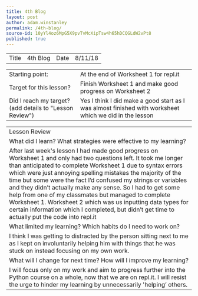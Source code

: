 ```yaml
---
title: 4th Blog
layout: post
author: adam.winstanley
permalink: /4th-blog/
source-id: 10yYl4oz6MpG5X9pvTvMcXipTsw4h65hDCQGLdW2vPt8
published: true
---
```

<table>
  <tr>
    <td>Title</td>
    <td>4th Blog</td>
    <td>Date</td>
    <td>8/11/18</td>
  </tr>
</table>


<table>
  <tr>
    <td>Starting point:</td>
    <td>At the end of Worksheet 1 for repl.it</td>
  </tr>
  <tr>
    <td>Target for this lesson?</td>
    <td>Finish Worksheet 1 and make good progress on Worksheet 2</td>
  </tr>
  <tr>
    <td>Did I reach my target? 
(add details to "Lesson Review")</td>
    <td>Yes I think I did make a good start as I was almost finished with worksheet which we did in the lesson</td>
  </tr>
</table>


<table>
  <tr>
    <td>Lesson Review</td>
  </tr>
  <tr>
    <td>What did I learn? What strategies were effective to my learning? </td>
  </tr>
  <tr>
    <td>After last week's lesson I had made good progress on Worksheet 1 and only had two questions left. It took me longer than anticipated to complete Worksheet 1 due to syntax errors which were just annoying spelling mistakes the majority of the time but some were the fact I’d confused my strings or  variables and they didn’t actually make any sense. So I had to get some help from one of my classmates but managed to complete Worksheet 1. Worksheet 2 which was us inputting data types for certain information which I completed, but didn’t get time to actually put the code into repl.it
</td>
  </tr>
  <tr>
    <td>What limited my learning? Which habits do I need to work on? </td>
  </tr>
  <tr>
    <td>I think I was getting to distracted by the person sitting next to me as I kept on involuntarily helping him with things that he was stuck on instead focusing on my own work.</td>
  </tr>
  <tr>
    <td>What will I change for next time? How will I improve my learning?</td>
  </tr>
  <tr>
    <td>I will focus only on my work and aim to progress further into the Python course on a whole, now that we are on repl.it. I will resist the urge to hinder my learning by unnecessarily 'helping’ others. </td>
  </tr>
</table>


